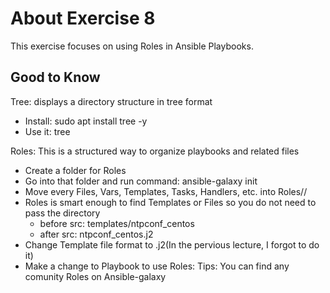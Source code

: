# About Exercise 8
This exercise focuses on using Roles in Ansible Playbooks.

## Good to Know
Tree: displays a directory structure in tree format  
- Install: sudo apt install tree -y
- Use it: tree <path>

Roles: This is a structured way to organize playbooks and related files
- Create a folder for Roles
- Go into that folder and run command: ansible-galaxy init <Roles name>
- Move every Files, Vars, Templates, Tasks, Handlers, etc. into Roles/<Roles name>/
- Roles is smart enough to find Templates or Files so you do not need to pass the directory
  - before src: templates/ntpconf_centos
  - after  src: ntpconf_centos.j2
- Change Template file format to .j2(In the pervious lecture, I forgot to do it)
- Make a change to Playbook to use Roles: 
Tips: You can find any comunity Roles on Ansible-galaxy